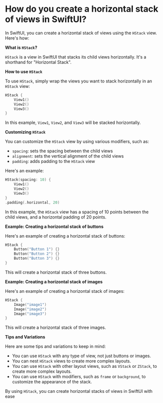 # How do you create a horizontal stack of views in SwiftUI?

In SwiftUI, you can create a horizontal stack of views using the `HStack` view. Here's how:

**What is `HStack`?**

`HStack` is a view in SwiftUI that stacks its child views horizontally. It's a shorthand for "Horizontal Stack".

**How to use `HStack`**

To use `HStack`, simply wrap the views you want to stack horizontally in an `HStack` view:
```swift
HStack {
    View1()
    View2()
    View3()
}
```
In this example, `View1`, `View2`, and `View3` will be stacked horizontally.

**Customizing `HStack`**

You can customize the `HStack` view by using various modifiers, such as:

* `spacing`: sets the spacing between the child views
* `alignment`: sets the vertical alignment of the child views
* `padding`: adds padding to the `HStack` view

Here's an example:
```swift
HStack(spacing: 10) {
    View1()
    View2()
    View3()
}
.padding(.horizontal, 20)
```
In this example, the `HStack` view has a spacing of 10 points between the child views, and a horizontal padding of 20 points.

**Example: Creating a horizontal stack of buttons**

Here's an example of creating a horizontal stack of buttons:
```swift
HStack {
    Button("Button 1") {}
    Button("Button 2") {}
    Button("Button 3") {}
}
```
This will create a horizontal stack of three buttons.

**Example: Creating a horizontal stack of images**

Here's an example of creating a horizontal stack of images:
```swift
HStack {
    Image("image1")
    Image("image2")
    Image("image3")
}
```
This will create a horizontal stack of three images.

**Tips and Variations**

Here are some tips and variations to keep in mind:

* You can use `HStack` with any type of view, not just buttons or images.
* You can nest `HStack` views to create more complex layouts.
* You can use `HStack` with other layout views, such as `VStack` or `ZStack`, to create more complex layouts.
* You can use `HStack` with modifiers, such as `frame` or `background`, to customize the appearance of the stack.

By using `HStack`, you can create horizontal stacks of views in SwiftUI with ease